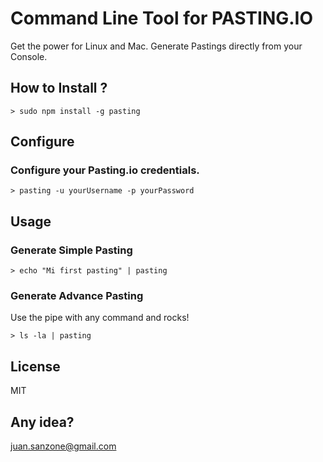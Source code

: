 # Command Line Tool for PASTING.IO

Get the power for Linux and Mac. Generate Pastings directly from your Console.

## How to Install ?

```
> sudo npm install -g pasting
```

## Configure

### Configure your Pasting.io credentials.

``` 
> pasting -u yourUsername -p yourPassword
```

## Usage

### Generate Simple Pasting

```
> echo "Mi first pasting" | pasting
```

### Generate Advance Pasting

Use the pipe with any command and rocks!
``` 
> ls -la | pasting
```

## License

MIT

## Any idea?

juan.sanzone@gmail.com